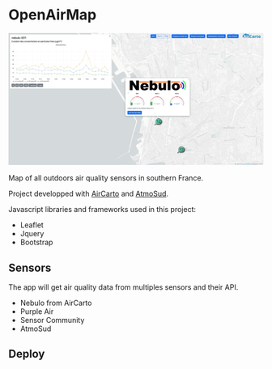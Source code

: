 # OpenAirMap

![mapImage](app/img/example_OpenAirMap.jpg)

 Map of all outdoors air quality sensors in southern France.

 Project developped with [AirCarto](https://www.aircarto.fr) and [AtmoSud](https://www.atmosud.org/).

 Javascript libraries and frameworks used in this project:

 * Leaflet
 * Jquery
 * Bootstrap


## Sensors

The app will get air quality data from multiples sensors and their API.

* Nebulo from AirCarto
* Purple Air
* Sensor Community
* AtmoSud


 ## Deploy



